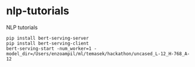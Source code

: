 # nlp-tutorials
NLP tutorials

```
pip install bert-serving-server
pip install bert-serving-client
bert-serving-start -num_worker=1 -model_dir=/Users/enzoampil/ml/temasek/hackathon/uncased_L-12_H-768_A-12

